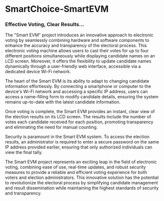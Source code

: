 # SmartChoice-SmartEVM
### Effective Voting, Clear Results… 

The "Smart EVM" project introduces an innovative approach to electronic voting by seamlessly combining hardware and software components to enhance the accuracy and transparency of the electoral process. This electronic voting machine allows users to cast their votes for up to four different positions simultaneously while displaying candidate names on an LCD screen. Moreover, it offers the flexibility to update candidate names dynamically through a user-friendly web interface, accessible via a dedicated device Wi-Fi network.

The heart of the Smart EVM is its ability to adapt to changing candidate information effortlessly. By connecting a smartphone or computer to the device's Wi-Fi network and accessing a specific IP address, users can access a name-filling form to modify candidate details, ensuring the system remains up-to-date with the latest candidate information.

Once voting is complete, the Smart EVM provides an instant, clear view of the election results on its LCD screen. The results include the number of votes each candidate received for each position, promoting transparency and eliminating the need for manual counting.

Security is paramount in the Smart EVM system. To access the election results, an administrator is required to enter a secure password on the same IP address provided earlier, ensuring that only authorized individuals can view the final tally.

The Smart EVM project represents an exciting leap in the field of electronic voting, combining ease of use, real-time updates, and robust security measures to provide a reliable and efficient voting experience for both voters and election administrators. This innovative solution has the potential to revolutionize the electoral process by simplifying candidate management and result dissemination while maintaining the highest standards of security and transparency.
